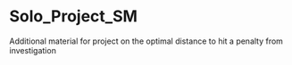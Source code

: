 # Solo_Project_SM
Additional material for project on the optimal distance to hit a penalty from investigation
